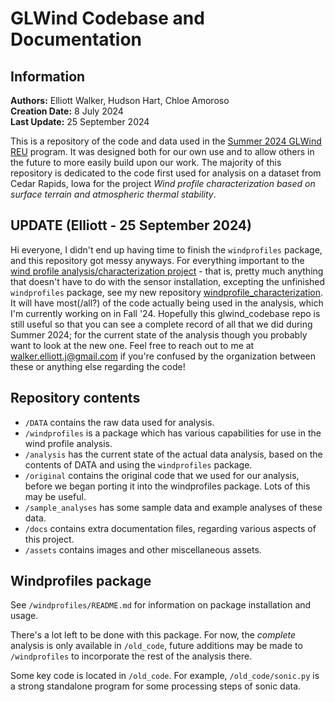 
GLWind Codebase and Documentation
=================================

Information
----------

**Authors:** Elliott Walker, Hudson Hart, Chloe Amoroso  
**Creation Date:** 8 July 2024  
**Last Update:** 25 September 2024  

This is a repository of the code and data used in the [Summer 2024 GLWind REU](https://engineering.csuohio.edu/glwind_reu/glwind_reu) program. It was designed both for our own use and to allow others in the future to more easily build upon our work. The majority of this repository is dedicated to the code first used for analysis on a dataset from Cedar Rapids, Iowa for the project *Wind profile characterization based on surface terrain and atmospheric thermal stability*. 

UPDATE (Elliott - 25 September 2024)
--------------------------
Hi everyone, I didn't end up having time to finish the `windprofiles` package, and this repository got messy anyways. For everything important to the [wind profile analysis/characterization project](https://engineering.csuohio.edu/glwind_reu/wind-profile-characterization-based-surface-terrain-and-atmospheric-thermal-stability) - that is, pretty much anything that doesn't have to do with the sensor installation, excepting the unfinished `windprofiles` package, see my new repository [windprofile_characterization](https://github.com/Intergalactyc/windprofile_characterization). It will have most(/all?) of the code actually being used in the analysis, which I'm currently working on in Fall '24. Hopefully this glwind_codebase repo is still useful so that you can see a complete record of all that we did during Summer 2024; for the current state of the analysis though you probably want to look at the new one. Feel free to reach out to me at walker.elliott.j@gmail.com if you're confused by the organization between these or anything else regarding the code!

Repository contents
-------------------

* `/DATA` contains the raw data used for analysis.  
* `/windprofiles` is a package which has various capabilities for use in the wind profile analysis.
* `/analysis` has the current state of the actual data analysis, based on the contents of DATA and using the `windprofiles` package.
* `/original` contains the original code that we used for our analysis, before we began porting it into the windprofiles package. Lots of this may be useful.  
* `/sample_analyses` has some sample data and example analyses of these data.
* `/docs` contains extra documentation files, regarding various aspects of this project.  
* `/assets` contains images and other miscellaneous assets.  

Windprofiles package
--------------------

See `/windprofiles/README.md` for information on package installation and usage.

There's a lot left to be done with this package. For now, the *complete* analysis is only available in `/old_code`, future additions may be made to `/windprofiles` to incorporate the rest of the analysis there.

Some key code is located in `/old_code`. For example, `/old_code/sonic.py` is a strong standalone program for some processing steps of sonic data.
